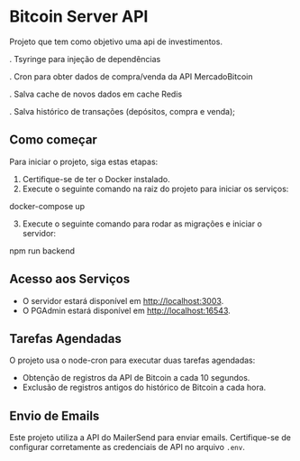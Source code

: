 # Bitcoin Server API

Projeto que tem como objetivo uma api de investimentos.

. Tsyringe para injeção de dependências

. Cron para obter dados de compra/venda da API MercadoBitcoin

. Salva cache de novos dados em cache Redis

. Salva histórico de transações (depósitos, compra e venda);


## Como começar

Para iniciar o projeto, siga estas etapas:

1. Certifique-se de ter o Docker instalado.
2. Execute o seguinte comando na raiz do projeto para iniciar os serviços:

docker-compose up

3. Execute o seguinte comando para rodar as migrações e iniciar o servidor:

npm run backend



## Acesso aos Serviços

- O servidor estará disponível em [http://localhost:3003](http://localhost:3003).
- O PGAdmin estará disponível em [http://localhost:16543](http://localhost:16543).

## Tarefas Agendadas

O projeto usa o node-cron para executar duas tarefas agendadas:

- Obtenção de registros da API de Bitcoin a cada 10 segundos.
- Exclusão de registros antigos do histórico de Bitcoin a cada hora.


## Envio de Emails

Este projeto utiliza a API do MailerSend para enviar emails. Certifique-se de configurar corretamente as credenciais de API no arquivo `.env`.
